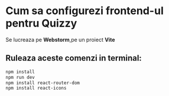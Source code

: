 # Cum sa configurezi frontend-ul pentru **Quizzy**
 Se lucreaza pe **Webstorm**,pe un proiect **Vite**
 ## Ruleaza aceste comenzi in terminal:
 ```bash
 npm install
 npm run dev
 npm install react-router-dom
 npm install react-icons

